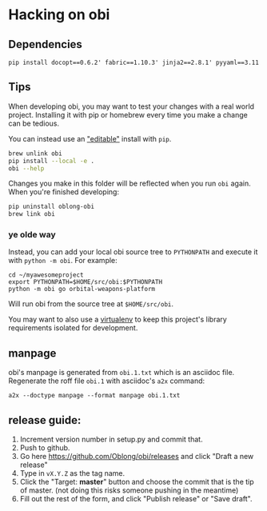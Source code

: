 # Hacking on obi

## Dependencies

    pip install docopt==0.6.2' fabric==1.10.3' jinja2==2.8.1' pyyaml==3.11


## Tips

When developing obi, you may want to test your changes with a real world
project.  Installing it with pip or homebrew every time you make a change can
be tedious.

You can instead use an ["editable"](https://pip.pypa.io/en/latest/reference/pip_install/?highlight=editable#editable-installs) install with `pip`.

```bash
brew unlink obi
pip install --local -e .
obi --help
```

Changes you make in this folder will be reflected when you run `obi` again.
When you're finished developing:

```bash
pip uninstall oblong-obi
brew link obi
```

### ye olde way

Instead, you can add your local obi source tree to `PYTHONPATH` and execute it
with `python -m obi`.  For example:

    cd ~/myawesomeproject
    export PYTHONPATH=$HOME/src/obi:$PYTHONPATH
    python -m obi go orbital-weapons-platform

Will run obi from the source tree at `$HOME/src/obi`.

You may want to also use a [virtualenv][] to keep this project's library
requirements isolated for development.

[virtualenv]: https://virtualenv.pypa.io/en/stable/

## manpage

obi's manpage is generated from `obi.1.txt` which is an asciidoc file. Regenerate
the roff file `obi.1` with asciidoc's `a2x` command:

    a2x --doctype manpage --format manpage obi.1.txt

## release guide:

1. Increment version number in setup.py and commit that.
2. Push to github.
3. Go here https://github.com/Oblong/obi/releases and click "Draft a new release"
4. Type in `vX.Y.Z` as the tag name.
5. Click the "Target: **master**" button and choose the commit that is the tip
   of master. (not doing this risks someone pushing in the meantime)
6. Fill out the rest of the form, and click "Publish release" or "Save draft".
